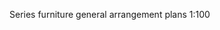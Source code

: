 <span class="transform-to-uppercase">Series furniture general arrangement plans <span class="highlight-red">1:100</span></span>
